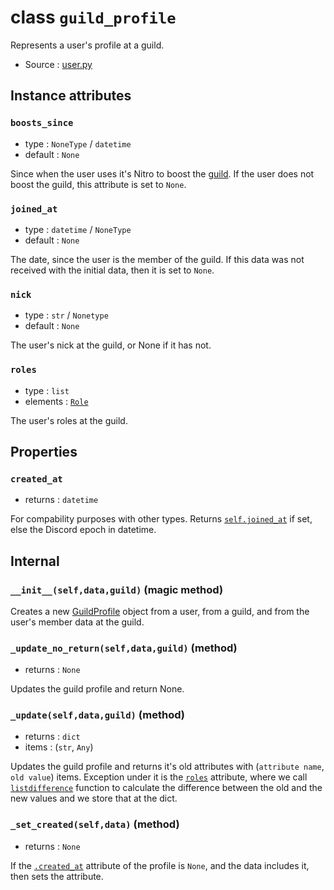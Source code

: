 # class `guild_profile`

Represents a user's profile at a guild.

- Source : [user.py](https://github.com/HuyaneMatsu/hata/blob/master/hata/user.py)

## Instance attributes

### `boosts_since`

- type : `NoneType` / `datetime`
- default : `None`

Since when the user uses it's Nitro to boost the [guild](Guild.md). If the user
does not boost the guild, this attribute is set to `None`.

### `joined_at`

- type : `datetime` / `NoneType`
- default : `None`

The date, since the user is the member of the guild. If this data was not
received with the initial data, then it is set to `None`.

### `nick`

- type : `str` / `Nonetype`
- default : `None`

The user's nick at the guild, or None if it has not.

### `roles`

- type : `list`
- elements : [`Role`](Role.md)

The user's roles at the guild.

## Properties

### `created_at`

- returns : `datetime`

For compability purposes with other types. Returns
[`self.joined_at`](#joined_at) if set, else the Discord epoch in datetime.

## Internal

### `__init__(self,data,guild)` (magic method)

Creates a new [GuildProfile](GuildProfile.md) object from a user, from a guild,
and from the user's member data at the guild.

### `_update_no_return(self,data,guild)` (method)

- returns : `None`

Updates the guild profile and return None.

### `_update(self,data,guild)` (method)

- returns : `dict`
- items : (`str`, `Any`)

Updates the guild profile and returns it's old attributes with
(`attribute name`, `old value`) items. Exception under it is the
[`roles`](#roles) attribute, where we call [`listdifference`](listdifference.md)
function to calculate the difference between the old and the new values and we
store that at the dict.

### `_set_created(self,data)` (method)

- returns : `None`

If the [`.created_at`](#created_at) attribute of the profile is `None`, and the
data includes it, then sets the attribute.


